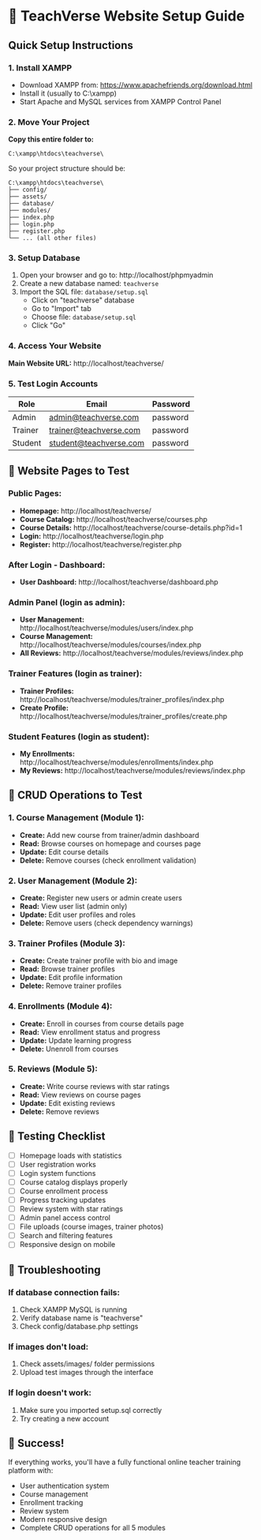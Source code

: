 # 🚀 TeachVerse Website Setup Guide

## Quick Setup Instructions

### 1. Install XAMPP
- Download XAMPP from: https://www.apachefriends.org/download.html
- Install it (usually to C:\xampp\)
- Start Apache and MySQL services from XAMPP Control Panel

### 2. Move Your Project
**Copy this entire folder to:**
```
C:\xampp\htdocs\teachverse\
```

So your project structure should be:
```
C:\xampp\htdocs\teachverse\
├── config/
├── assets/
├── database/
├── modules/
├── index.php
├── login.php
├── register.php
└── ... (all other files)
```

### 3. Setup Database
1. Open your browser and go to: http://localhost/phpmyadmin
2. Create a new database named: `teachverse`
3. Import the SQL file: `database/setup.sql`
   - Click on "teachverse" database
   - Go to "Import" tab
   - Choose file: `database/setup.sql`
   - Click "Go"

### 4. Access Your Website
**Main Website URL:** http://localhost/teachverse/

### 5. Test Login Accounts
| Role | Email | Password |
|------|-------|----------|
| Admin | admin@teachverse.com | password |
| Trainer | trainer@teachverse.com | password |
| Student | student@teachverse.com | password |

## 📱 Website Pages to Test

### Public Pages:
- **Homepage:** http://localhost/teachverse/
- **Course Catalog:** http://localhost/teachverse/courses.php
- **Course Details:** http://localhost/teachverse/course-details.php?id=1
- **Login:** http://localhost/teachverse/login.php
- **Register:** http://localhost/teachverse/register.php

### After Login - Dashboard:
- **User Dashboard:** http://localhost/teachverse/dashboard.php

### Admin Panel (login as admin):
- **User Management:** http://localhost/teachverse/modules/users/index.php
- **Course Management:** http://localhost/teachverse/modules/courses/index.php
- **All Reviews:** http://localhost/teachverse/modules/reviews/index.php

### Trainer Features (login as trainer):
- **Trainer Profiles:** http://localhost/teachverse/modules/trainer_profiles/index.php
- **Create Profile:** http://localhost/teachverse/modules/trainer_profiles/create.php

### Student Features (login as student):
- **My Enrollments:** http://localhost/teachverse/modules/enrollments/index.php
- **My Reviews:** http://localhost/teachverse/modules/reviews/index.php

## 🔧 CRUD Operations to Test

### 1. Course Management (Module 1):
- **Create:** Add new course from trainer/admin dashboard
- **Read:** Browse courses on homepage and courses page
- **Update:** Edit course details
- **Delete:** Remove courses (check enrollment validation)

### 2. User Management (Module 2):
- **Create:** Register new users or admin create users
- **Read:** View user list (admin only)
- **Update:** Edit user profiles and roles
- **Delete:** Remove users (check dependency warnings)

### 3. Trainer Profiles (Module 3):
- **Create:** Create trainer profile with bio and image
- **Read:** Browse trainer profiles
- **Update:** Edit profile information
- **Delete:** Remove trainer profiles

### 4. Enrollments (Module 4):
- **Create:** Enroll in courses from course details page
- **Read:** View enrollment status and progress
- **Update:** Update learning progress
- **Delete:** Unenroll from courses

### 5. Reviews (Module 5):
- **Create:** Write course reviews with star ratings
- **Read:** View reviews on course pages
- **Update:** Edit existing reviews
- **Delete:** Remove reviews

## 🎯 Testing Checklist

- [ ] Homepage loads with statistics
- [ ] User registration works
- [ ] Login system functions
- [ ] Course catalog displays properly
- [ ] Course enrollment process
- [ ] Progress tracking updates
- [ ] Review system with star ratings
- [ ] Admin panel access control
- [ ] File uploads (course images, trainer photos)
- [ ] Search and filtering features
- [ ] Responsive design on mobile

## 🚨 Troubleshooting

### If database connection fails:
1. Check XAMPP MySQL is running
2. Verify database name is "teachverse"
3. Check config/database.php settings

### If images don't load:
1. Check assets/images/ folder permissions
2. Upload test images through the interface

### If login doesn't work:
1. Make sure you imported setup.sql correctly
2. Try creating a new account

## 🎉 Success!
If everything works, you'll have a fully functional online teacher training platform with:
- User authentication system
- Course management
- Enrollment tracking
- Review system
- Modern responsive design
- Complete CRUD operations for all 5 modules
